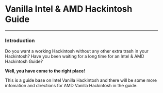 # Vanilla Intel & AMD Hackintosh Guide
---

### Introduction

Do you want a working Hackintosh without any other extra trash in your Hackintosh? Have you been waiting for a long time for an Intel & AMD Hackintosh Guide? 

**Well, you have come to the right place!**

This is a guide base on Intel Vanilla Hackintosh and there will be some more infomation and directions for AMD Vanilla Hackintosh in the guide.